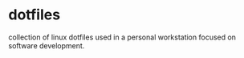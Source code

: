 # dotfiles
collection of linux dotfiles used in a personal workstation focused on software development.
